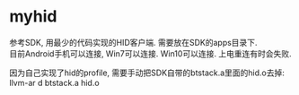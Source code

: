 
myhid
=====

参考SDK, 用最少的代码实现的HID客户端. 需要放在SDK的apps目录下.  
目前Android手机可以连接, Win7可以连接. Win10可以连接. 上电重连有时会失败.

因为自己实现了hid的profile, 需要手动把SDK自带的btstack.a里面的hid.o去掉: 
  llvm-ar d btstack.a hid.o

